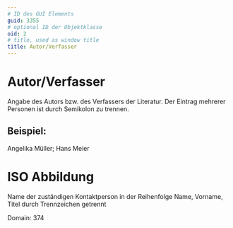 ```yaml
---
# ID des GUI Elements
guid: 3355
# optional ID der Objektklasse
oid: 2
# title, used as window title
title: Autor/Verfasser
---
```


# Autor/Verfasser

Angabe des Autors bzw. des Verfassers der Literatur. Der Eintrag mehrerer Personen ist durch Semikolon zu trennen.

## Beispiel:

Angelika Müller; Hans Meier

# ISO Abbildung

Name der zuständigen Kontaktperson in der Reihenfolge Name, Vorname, Titel durch Trennzeichen getrennt

Domain: 374

